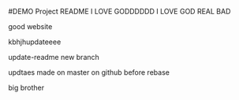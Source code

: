 #DEMO Project README
I LOVE GODDDDDD
I LOVE GOD REAL BAD

good website

  
  
  
kbhjhupdateeee


update-readme new branch


updtaes made on master on github before rebase

big brother
